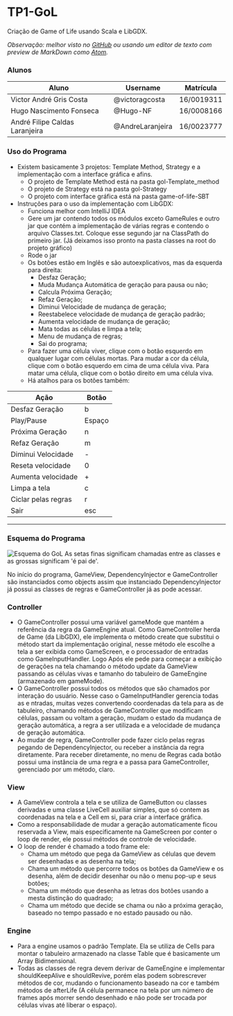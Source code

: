 # TP1-GoL
Criação de Game of Life usando Scala e LibGDX.

_Observação: melhor visto no [GitHub](https://github.com/victoragcosta/TP1-GoL) ou usando um editor de texto com preview de MarkDown como [Atom](https://atom.io/)._

### Alunos
Aluno | Username | Matrícula
----- | -------- | ---------
Victor André Gris Costa | @victoragcosta | 16/0019311
Hugo Nascimento Fonseca | @Hugo-NF | 16/0008166
André Filipe Caldas Laranjeira | @AndreLaranjeira | 16/0023777

### Uso do Programa
* Existem basicamente 3 projetos: Template Method, Strategy e a implementação com a interface gráfica e afins.
  * O projeto de Template Method está na pasta gol-Template_method
  * O projeto de Strategy está na pasta gol-Strategy
  * O projeto com interface gráfica está na pasta game-of-life-SBT
* Instruções para o uso da implementação com LibGDX:
  * Funciona melhor com IntelliJ IDEA
  * Gere um jar contendo todos os módulos exceto GameRules e outro jar que contém a implementação de várias regras e contendo o arquivo Classes.txt. Coloque esse segundo jar na ClassPath do primeiro jar. (Já deixamos isso pronto na pasta classes na root do projeto gráfico)
  * Rode o jar
  * Os botões estão em Inglês e são autoexplicativos, mas da esquerda para direita:
    * Desfaz Geração;
    * Muda Mudança Automática de geração para pausa ou não;
    * Calcula Próxima Geração;
    * Refaz Geração;
    * Diminui Velocidade de mudança de geração;
    * Reestabelece velocidade de mudança de geração padrão;
    * Aumenta velocidade de mudança de geração;
    * Mata todas as células e limpa a tela;
    * Menu de mudança de regras;
    * Sai do programa;
  * Para fazer uma célula viver, clique com o botão esquerdo em qualquer lugar com células mortas. Para mudar a cor da célula, clique com o botão esquerdo em cima de uma célula viva. Para matar uma célula, clique com o botão direito em uma célula viva.
  * Há atalhos para os botões também:

Ação | Botão
---- | -----
Desfaz Geração | b
Play/Pause | Espaço
Próxima Geração | n
Refaz Geração | m
Diminui Velocidade | -
Reseta velocidade | 0
Aumenta velocidade | +
Limpa a tela | c
Ciclar pelas regras | r
Sair | esc

---

### Esquema do Programa
![Esquema do GoL](http://i63.tinypic.com/29ofhop.png)
As setas finas significam chamadas entre as classes e as grossas significam 'é pai de'.


No início do programa, GameView, DependencyInjector e GameController são instanciados como objects assim que instanciado DependencyInjector já possui as classes de regras e GameController já as pode acessar.

### Controller
* O GameController possui uma variável gameMode que mantém a referência da regra da GameEngine atual. Como GameController herda de Game (da LibGDX), ele implementa o método create que substitui o método start da implementação original, nesse método ele escolhe a tela a ser exibida como GameScreen, e o processador de entradas como GameInputHandler. Logo Após ele pede para começar a exibição de gerações na tela chamando o método update da GameView passando as células vivas e tamanho do tabuleiro de GameEngine (armazenado em gameMode).
* O GameController possui todos os métodos que são chamados por interação do usuário. Nesse caso o GameInputHandler gerencia todas as e ntradas, muitas vezes convertendo coordenadas da tela para as de tabuleiro, chamando métodos de GameController que modificam células, passam ou voltam a geração, mudam o estado da mudança de geração automática, a regra a ser utilizada e a velocidade de mudança de geração automática.
* Ao mudar de regra, GameController pode fazer ciclo pelas regras pegando de DependencyInjector, ou receber a instância da regra diretamente. Para receber diretamente, no menu de Regras cada botão possui uma instância de uma regra e a passa para GameController, gerenciado por um método, claro.

### View
* A GameView controla a tela e se utiliza de GameButton ou classes derivadas e uma classe LiveCell auxiliar simples, que só contem as coordenadas na tela e a Cell em si, para criar a interface gráfica.
* Como a responsabilidade de mudar a geração automaticamente ficou reservada a View, mais especificamente na GameScreen por conter o loop de render, ele possui métodos de controle de velocidade.
* O loop de render é chamado a todo frame ele:
  * Chama um método que pega da GameView as células que devem ser desenhadas e as desenha na tela;
  * Chama um método que percorre todos os botões da GameView e os desenha, além de decidir desenhar ou não o menu pop-up e seus botões;
  * Chama um método que desenha as letras dos botões usando a mesta distinção do quadrado;
  * Chama um método que decide se chama ou não a próxima geração, baseado no tempo passado e no estado pausado ou não.

### Engine
* Para a engine usamos o padrão Template. Ela se utiliza de Cells para montar o tabuleiro armazenado na classe Table que é basicamente um Array Bidimensional.
* Todas as classes de regra devem derivar de GameEngine e implementar shouldKeepAlive e shouldRevive, porém elas podem sobrescrever métodos de cor, mudando o funcionamento baseado na cor e também métodos de afterLife (A célula permanece na tela por um número de frames após morrer sendo desenhado e não pode ser trocada por células vivas até liberar o espaço).
